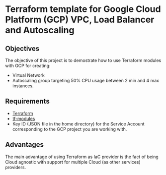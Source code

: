 # Terraform template for Google Cloud Platform (GCP) VPC, Load Balancer and Autoscaling

## Objectives
The objective of this project is to demostrate how to use Terraform modules with GCP for creating:

- Virtual Network
- Autoscaling group targeting 50% CPU usage between 2 min and 4 max instances.

## Requirements

- [Terraform](https://www.terraform.io/)
- [tf-modules](https://github.com/fervartel/tf-modules)
- Key ID (JSON file in the home directory) for the Service Account corresponding to the GCP project you are working with.

## Advantages
The main advantage of using Terraform as IaC provider is the fact of being Cloud agnostic with support for multiple Cloud (as other services) providers.